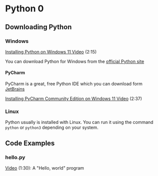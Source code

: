 # Python 0

## Downloading Python

### Windows

[Installing Python on Windows 11 Video](https://youtu.be/HUrZoTVddjA) (2:15)

You can download Python for Windows from the [official Python site](https://www.python.org/downloads/)

#### PyCharm

PyCharm is a great, free Python IDE which you can download form [JetBrains](https://www.jetbrains.com/pycharm/download/)

[Installing PyCharm Community Edition on Windows 11 Video](https://youtu.be/Za0s3_y5hlY) (2:37)

### Linux

Python usually is installed with Linux.  You can run it using the command `python` or `python3` depending on your system.

## Code Examples

### hello.py

[Video](https://youtu.be/4R-lBsQhUeM) (1:30): A "Hello, world" program
